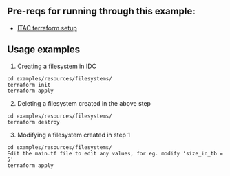 ## Pre-reqs for running through this example:

- [ITAC terraform setup](../../DEVELOPMENT.md)

## Usage examples

1. Creating a filesystem in IDC
```shell
cd examples/resources/filesystems/
terraform init
terraform apply
```

2. Deleting a filesystem created in the above step
```shell
cd examples/resources/filesystems/
terraform destroy
```

3. Modifying a filesystem created in step 1
```shell
cd examples/resources/filesystems/
Edit the main.tf file to edit any values, for eg. modify 'size_in_tb = 5'
terraform apply
```